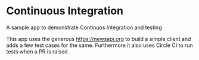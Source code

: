 # Continuous Integration
A sample app to demonstrate Continuos Integration and testing

This app uses the generous https://newsapi.org to build a simple client and adds a few test cases for the same.
Furthermore it also uses Circle CI to run tests when a PR is raised.
